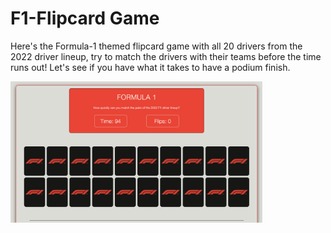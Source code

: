 # F1-Flipcard Game

Here's the Formula-1 themed flipcard game with all 20 drivers from the 2022 driver lineup, try to match the drivers with their teams before the time runs out! Let's see if you have what it takes to have a podium finish.

<img src="./assets/formula1-screengrab.png" style="width:80%;" />
